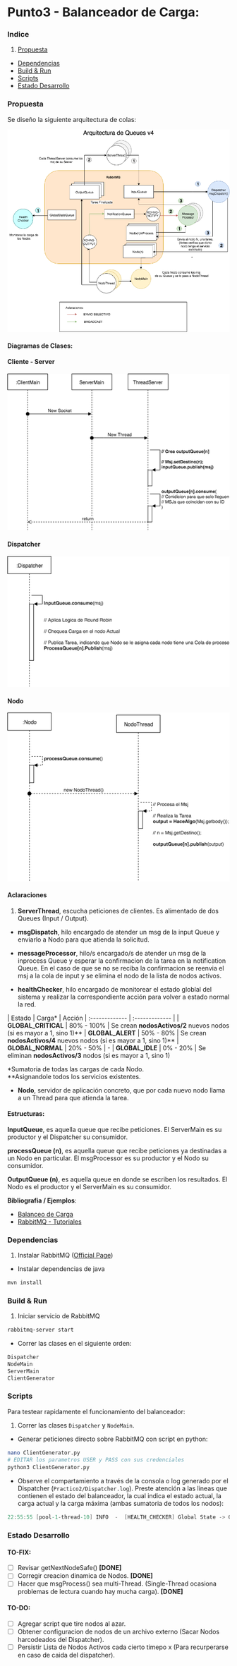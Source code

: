 # Punto3 - Balanceador de Carga:

### Indice
1. [Propuesta](#Propuesta)
- [Dependencias](#Dependencias)
- [Build & Run](#Build-&-Run)
- [Scripts](#Scripts)
- [Estado Desarrollo](#Estado-Desarrollo)

### Propuesta

Se diseño la siguiente arquitectura de colas:

![arquitectura de colas](Diagrams/punto3-diagramas-arq_queues.png)

#### Diagramas de Clases:

#### Cliente - Server

![Cliente-Server](Diagrams/punto3-diagramas-dc1.png)

#### Dispatcher

![Dispatcher](Diagrams/punto3-diagramas-dc2.png)

#### Nodo

![Nodo](Diagrams/punto3-diagramas-dc3.png)

#### Aclaraciones

1. **ServerThread**, escucha peticiones de clientes. Es alimentado de dos Queues (Input / Output).

- **msgDispatch**, hilo encargado de atender un msg de la input Queue y enviarlo a Nodo para que atienda la solicitud.

- **messageProcessor**, hilo/s encargado/s de atender un msg de la inprocess Queue y esperar la confirmacion de la tarea en la notification Queue. En el caso de que se no se reciba la confirmacion se reenvia el msj a la cola de input y se elimina el nodo de la lista de nodos activos.

- **healthChecker**, hilo encargado de monitorear el estado globlal del sistema y realizar la correspondiente acción para volver a estado normal la red.

| Estado | Carga*  | Acción
| :------------- | :------------- |
| **GLOBAL_CRITICAL**  | 80% - 100% | Se crean **nodosActivos/2** nuevos nodos (si es mayor a 1, sino 1)**
| **GLOBAL_ALERT** | 50% - 80% | Se crean **nodosActivos/4** nuevos nodos (si es mayor a 1, sino 1)**
| **GLOBAL_NORMAL** | 20% - 50% | -
| **GLOBAL_IDLE** | 0% - 20% | Se eliminan **nodosActivos/3** nodos (si es mayor a 1, sino 1)

*Sumatoria de todas las cargas de cada Nodo.  
**Asignandole todos los servicios existentes.


- **Nodo**, servidor de aplicación concreto, que por cada nuevo nodo llama a un Thread para que atienda la tarea.

#### Estructuras:

**InputQueue**, es aquella queue que recibe peticiones. El ServerMain es su productor y el Dispatcher su consumidor.

**processQueue (n)**, es aquella queue que recibe peticiones ya destinadas a un Nodo en particular. El msgProcessor es su productor y el Nodo su consumidor.

**OutputQueue (n)**, es aquella queue en donde se escriben los resultados. El Nodo es el productor y el ServerMain es su consumidor.

**Bibliografia / Ejemplos**:
- [Balanceo de Carga](https://www.digitalocean.com/community/tutorials/what-is-load-balancing)
- [RabbitMQ - Tutoriales](https://www.rabbitmq.com/getstarted.html)

### Dependencias

1. Instalar RabbitMQ ([Official Page](rabbitmq.com))

- Instalar dependencias de java
```sh
mvn install
```

### Build & Run

1. Iniciar servicio de RabbitMQ
```sh
rabbitmq-server start
```

- Correr las clases en el siguiente orden:
```
Dispatcher
NodeMain
ServerMain
ClientGenerator
```

### Scripts

Para testear rapidamente el funcionamiento del balanceador:

1. Correr las clases `Dispatcher`  y `NodeMain`.

- Generar peticiones directo sobre RabbitMQ con script en python:
```sh
nano ClientGenerator.py
# EDITAR los parametros USER y PASS con sus credenciales
python3 ClientGenerator.py
```

- Observe el compartamiento a través de la consola o log generado por el Dispatcher (`Practico2/Dispatcher.log`). Preste atención a las lineas que contienen el estado del balanceador, la cual indica el estado actual, la carga actual y la carga máxima (ambas sumatoria de todos los nodos):
```csharp
22:55:55 [pool-1-thread-10] INFO  -  [HEALTH_CHECKER] Global State -> GLOBAL_NORMAL | CURRNT_LOAD:113 | MAX_LOAD:240
```


### Estado Desarrollo

#### TO-FIX:

- [ ] Revisar getNextNodeSafe() **[DONE]**
- [ ] Corregir creacion dinamica de Nodos. **[DONE]**
- [ ] Hacer que msgProcess() sea multi-Thread. (Single-Thread ocasiona problemas de lectura cuando hay mucha carga). **[DONE]**

#### TO-DO:

- [ ] Agregar script que tire nodos al azar.
- [ ] Obtener configuracion de nodos de un archivo externo (Sacar Nodos harcodeados del Dispatcher).
- [ ] Persistir Lista de Nodos Activos cada cierto timepo x (Para recurperarse en caso de caida del dispatcher).
